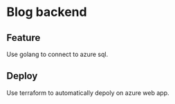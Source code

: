# Blog backend
## Feature
Use golang to connect to azure sql.
## Deploy
Use terraform to automatically depoly on azure web app.

